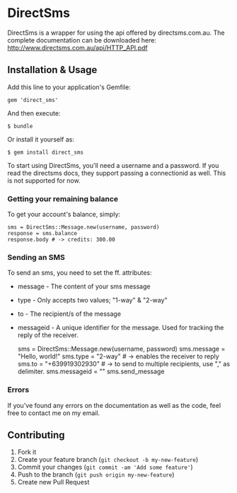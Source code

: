 # DirectSms

DirectSms is a wrapper for using the api offered by directsms.com.au. The complete documentation can be downloaded 
here: http://www.directsms.com.au/api/HTTP_API.pdf

## Installation & Usage

Add this line to your application's Gemfile:

    gem 'direct_sms'

And then execute:

    $ bundle

Or install it yourself as:

    $ gem install direct_sms

To start using DirectSms, you'll need a username and a password. If you read the directsms docs, they support passing a 
connectionid as well. This is not supported for now.

### Getting your remaining balance

To get your account's balance, simply:

    sms = DirectSms::Message.new(username, password)
    response = sms.balance
    response.body # -> credits: 300.00

### Sending an SMS

To send an sms, you need to set the ff. attributes:

* message - The content of your sms message
* type - Only accepts two values; "1-way" & "2-way"
* to - The recipient/s of the message
* messageid - A unique identifier for the message. Used for tracking the reply of the receiver.

    sms = DirectSms::Message.new(username, password)
    sms.message = "Hello, world!"
    sms.type = "2-way" # -> enables the receiver to reply
    sms.to = "+639919302930" # -> to send to multiple recipients, use "," as delimiter.
    sms.messageid = "<id>"
    sms.send_message

### Errors

If you've found any errors on the documentation as well as the code, feel free to contact me on my email.

## Contributing

1. Fork it
2. Create your feature branch (`git checkout -b my-new-feature`)
3. Commit your changes (`git commit -am 'Add some feature'`)
4. Push to the branch (`git push origin my-new-feature`)
5. Create new Pull Request
